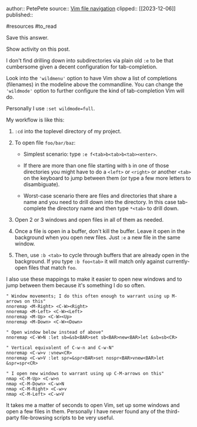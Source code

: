 author:: PetePete
source:: [Vim file navigation](https://stackoverflow.com/questions/1445992/vim-file-navigation)
clipped:: [[2023-12-06]]
published:: 

#resources #to_read

Save this answer.

Show activity on this post.

I don't find drilling down into subdirectories via plain old `:e` to be that cumbersome given a decent configuration for tab-completion.

Look into the `'wildmenu'` option to have Vim show a list of completions (filenames) in the modeline above the commandline. You can change the `'wildmode'` option to further configure the kind of tab-completion Vim will do.

Personally I use `:set wildmode=full`.

My workflow is like this:

1.  `:cd` into the toplevel directory of my project.
2.  To open file `foo/bar/baz`:
    
    -   Simplest scenario: type `:e f<tab>b<tab>b<tab><enter>`.
        
    -   If there are more than one file starting with `b` in one of those directories you might have to do a `<left>` or `<right>` or another `<tab>` on the keyboard to jump between them (or type a few more letters to disambiguate).
        
    -   Worst-case scenario there are files and directories that share a name and you need to drill down into the directory. In this case tab-complete the directory name and then type `*<tab>` to drill down.
        
3.  Open 2 or 3 windows and open files in all of them as needed.
4.  Once a file is open in a buffer, don't kill the buffer. Leave it open in the background when you open new files. Just `:e` a new file in the same window.
5.  Then, use `:b <tab>` to cycle through buffers that are already open in the background. If you type `:b foo<tab>` it will match only against currently-open files that match `foo`.

I also use these mappings to make it easier to open new windows and to jump between them because it's something I do so often.

```
" Window movements; I do this often enough to warrant using up M-arrows on this"
nnoremap <M-Right> <C-W><Right>
nnoremap <M-Left> <C-W><Left>
nnoremap <M-Up> <C-W><Up>
nnoremap <M-Down> <C-W><Down>

" Open window below instead of above"
nnoremap <C-W>N :let sb=&sb<BAR>set sb<BAR>new<BAR>let &sb=sb<CR>

" Vertical equivalent of C-w-n and C-w-N"
nnoremap <C-w>v :vnew<CR>
nnoremap <C-w>V :let spr=&spr<BAR>set nospr<BAR>vnew<BAR>let &spr=spr<CR>

" I open new windows to warrant using up C-M-arrows on this"
nmap <C-M-Up> <C-w>n
nmap <C-M-Down> <C-w>N
nmap <C-M-Right> <C-w>v
nmap <C-M-Left> <C-w>V
```

It takes me a matter of seconds to open Vim, set up some windows and open a few files in them. Personally I have never found any of the third-party file-browsing scripts to be very useful.
